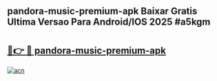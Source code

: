 ## pandora-music-premium-apk Baixar Gratis Ultima Versao Para Android/IOS 2025 #a5kgm

# <h2><a href="https://ainizakaria.my?title=pandora-music-premium-apk&ref=20M">🔗👉 🔴 pandora-music-premium-apk</a></h2>

[![acn](https://github.com/user-attachments/assets/0f9c940e-d8b0-45ae-aac7-cd30a18b3e1c)](https://ainizakaria.my?title=pandora-music-premium-apk&ref=20M)


